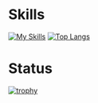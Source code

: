 #  Skills
[![My Skills](https://skillicons.dev/icons?i=cs,cpp,py&perline=3)](https://skillicons.dev)
[![Top Langs](https://github-readme-stats.vercel.app/api/top-langs/?username=yokota-koichi)](https://github.com/anuraghazra/github-readme-stats)
#  Status
[![trophy](https://github-profile-trophy.vercel.app/?username=yokota-koichi&theme=onedark)](https://github.com/ryo-ma/github-profile-trophy)

